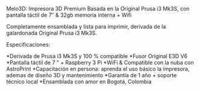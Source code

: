 Melo3D: Impresora 3D Premium
Basada en la Original Prusa i3 Mk3S, con pantalla táctil de 7″ & 32gb memoria interna + Wifi

Completamente ensamblada y lista para imprimir, derivada de la galardonada Original Prusa i3 Mk3S.

Especificaciones:

*Derivada de Prusa i3 Mk3S  y 100 % compatible
*Fusor Original E3D V6
*Pantalla táctil de 7 ” + Raspberry 3 Pi
*WiFi & Compatible con la nuba con AstroPrint
*Capacitación en persona: aprenda el uso básico la impresora, ademas de diseño 3D y mantenimiento
*Garantía de 1 año + soporte técnico local
*Ensamblada con amor en Bogotá, Colombia
